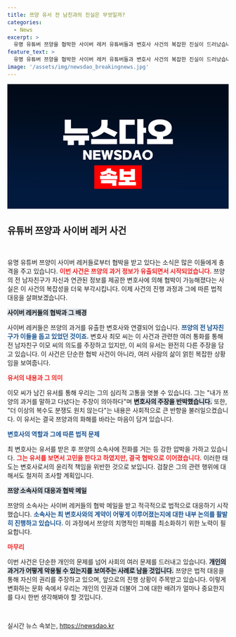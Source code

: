 ```yaml
---
title: 쯔양 유서 전 남친과의 진실은 무엇일까?
categories:
  - News
excerpt: >
  유명 유튜버 쯔양을 협박한 사이버 레커 유튜버들과 변호사 사건의 복잡한 진실이 드러났습니다. 전 남자친구의 유서 내용과 변호사의 주장이 서로 엇갈리며, 긴장감이 고조되고 있습니다. 클릭해 깊은 속사정을 파헤쳐보세요!
feature_text: >
  유명 유튜버 쯔양을 협박한 사이버 레커 유튜버들과 변호사 사건의 복잡한 진실이 드러났습니다. 전 남자친구의 유서 내용과 변호사의 주장이 서로 엇갈리며, 긴장감이 고조되고 있습니다. 클릭해 깊은 속사정을 파헤쳐보세요!
image: '/assets/img/newsdao_breakingnews.jpg'
---
```


<p><img src="/assets/img/newsdao_breakingnews.jpg" alt="bookingtag 속보" /></p>

<h2 data-ke-size="size26">유튜버 쯔양과 사이버 레커 사건</h2>

<p data-ke-size="size16">&nbsp;</p>

<p>유명 유튜버 쯔양이 사이버 레커들로부터 협박을 받고 있다는 소식은 많은 이들에게 충격을 주고 있습니다. <b><span style="color: #ee2323;">이번 사건은 쯔양의 과거 정보가 유출되면서 시작되었습니다.</span></b> 쯔양의 전 남자친구가 자신과 연관된 정보를 제공한 변호사에 의해 협박이 가능해졌다는 사실은 이 사건의 복잡성을 더욱 부각시킵니다. 이제 사건의 진행 과정과 그에 따른 법적 대응을 살펴보겠습니다.</p>

<p><b><span style="background-color: #21538527;">사이버 레커들의 협박과 그 배경</span></b></p>

<p>사이버 레커들은 쯔양의 과거를 유출한 변호사와 연결되어 있습니다. <b><span style="color: #1a5490;">쯔양의 전 남자친구가 이들을 돕고 있었던 것이죠.</span></b> 변호사 최모 씨는 이 사건과 관련한 여러 통화를 통해 전 남자친구 이모 씨의 의도를 주장하고 있지만, 이 씨의 유서는 완전히 다른 주장을 담고 있습니다. 이 사건은 단순한 협박 사건이 아니라, 여러 사람의 삶이 얽힌 복잡한 상황임을 보여줍니다.</p>

<p><b><span style="color: #ee2323;">유서의 내용과 그 의미</span></b></p>

<p>이모 씨가 남긴 유서를 통해 우리는 그의 심리적 고통을 엿볼 수 있습니다. 그는 "내가 쯔양의 과거를 말하고 다녔다는 주장이 의아하다"며 <b><span style="background-color: #21538527;">변호사의 주장을 반박했습니다.</span></b> 또한, "더 이상의 복수도 분쟁도 원치 않는다"는 내용은 사회적으로 큰 반향을 불러일으켰습니다. 이 유서는 결국 쯔양과의 화해를 바라는 마음이 담겨 있습니다.</p>

<p><b><span style="color: #1a5490;">변호사의 역할과 그에 따른 법적 문제</span></b></p>

<p>최 변호사는 유서를 받은 후 쯔양의 소속사에 전화를 거는 등 강한 압박을 가하고 있습니다. <b><span style="color: #ee2323;">그는 유서를 보면서 고민을 한다고 하였지만, 결국 협박으로 이어졌습니다.</span></b> 이러한 태도는 변호사로서의 윤리적 책임을 위반한 것으로 보입니다. 검찰은 그의 관련 행위에 대해서도 철저히 조사할 계획입니다.</p>

<p><b><span style="background-color: #21538527;">쯔양 소속사의 대응과 협박 메일</span></b></p>

<p>쯔양의 소속사는 사이버 레커들의 협박 메일을 받고 적극적으로 법적으로 대응하기 시작했습니다. <b><span style="color: #1a5490;">소속사는 최 변호사와의 계약이 어떻게 이루어졌는지에 대한 내부 논의를 활발히 진행하고 있습니다.</span></b> 이 과정에서 쯔양의 치명적인 피해를 최소화하기 위한 노력이 필요합니다. </p>

<p><b><span style="color: #ee2323;">마무리</span></b></p>

<p>이번 사건은 단순한 개인의 문제를 넘어 사회의 여러 문제를 드러내고 있습니다. <b><span style="background-color: #21538527;">개인의 과거가 어떻게 악용될 수 있는지를 보여주는 사례로 남을 것입니다.</span></b> 쯔양은 법적 대응을 통해 자신의 권리를 주장하고 있으며, 앞으로의 진행 상황이 주목받고 있습니다. 이렇게 변화하는 문화 속에서 우리는 개인의 인권과 더불어 그에 대한 배려가 얼마나 중요한지를 다시 한번 생각해봐야 할 것입니다. </p>

<p data-ke-size="size16">&nbsp;</p>
실시간 뉴스 속보는, <a href="https://newsdao.kr" rel="dofollow">https://newsdao.kr</a>


